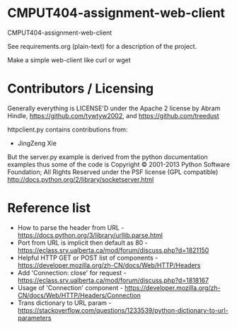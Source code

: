 CMPUT404-assignment-web-client
==============================

CMPUT404-assignment-web-client

See requirements.org (plain-text) for a description of the project.

Make a simple web-client like curl or wget

Contributors / Licensing
========================

Generally everything is LICENSE'D under the Apache 2 license by Abram Hindle, 
https://github.com/tywtyw2002, and https://github.com/treedust

httpclient.py contains contributions from:
* JingZeng Xie

But the server.py example is derived from the python documentation
examples thus some of the code is Copyright © 2001-2013 Python
Software Foundation; All Rights Reserved under the PSF license (GPL
compatible) http://docs.python.org/2/library/socketserver.html

Reference list
========================
* How to parse the header from URL - https://docs.python.org/3/library/urllib.parse.html
* Port from URL is implicit then default as 80 - https://eclass.srv.ualberta.ca/mod/forum/discuss.php?d=1821150
* Helpful HTTP GET or POST list of components - https://developer.mozilla.org/zh-CN/docs/Web/HTTP/Headers
* Add 'Connection: close' for request - https://eclass.srv.ualberta.ca/mod/forum/discuss.php?d=1818167
* Usage of 'Connection' component - https://developer.mozilla.org/zh-CN/docs/Web/HTTP/Headers/Connection
* Trans dictionary to URL param - https://stackoverflow.com/questions/1233539/python-dictionary-to-url-parameters
